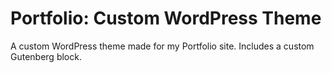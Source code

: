 # Portfolio: Custom WordPress Theme

A custom WordPress theme made for my Portfolio site. Includes a custom Gutenberg block. 
